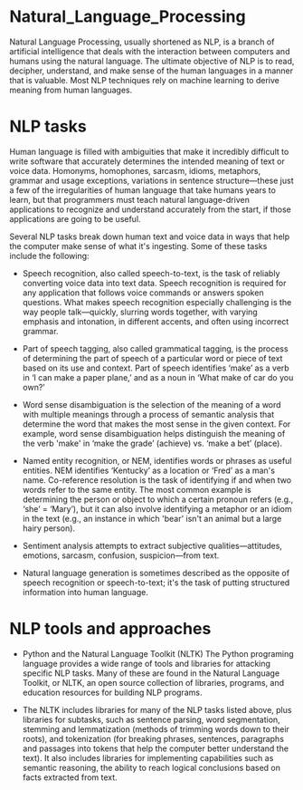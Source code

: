 # Natural_Language_Processing

Natural Language Processing, usually shortened as NLP, is a branch of artificial intelligence that deals with the interaction between computers and humans using the natural language.
The ultimate objective of NLP is to read, decipher, understand, and make sense of the human languages in a manner that is valuable.
Most NLP techniques rely on machine learning to derive meaning from human languages.

# NLP tasks

Human language is filled with ambiguities that make it incredibly difficult to write software that accurately determines the intended meaning of text or voice data. Homonyms, homophones, sarcasm, idioms, metaphors, grammar and usage exceptions, variations in sentence structure—these just a few of the irregularities of human language that take humans years to learn, but that programmers must teach natural language-driven applications to recognize and understand accurately from the start, if those applications are going to be useful.

Several NLP tasks break down human text and voice data in ways that help the computer make sense of what it's ingesting. Some of these tasks include the following:

* Speech recognition, also called speech-to-text, is the task of reliably converting voice data into text data. Speech recognition is required for any application that follows voice commands or answers spoken questions. What makes speech recognition especially challenging is the way people talk—quickly, slurring words together, with varying emphasis and intonation, in different accents, and often using incorrect grammar.


* Part of speech tagging, also called grammatical tagging, is the process of determining the part of speech of a particular word or piece of text based on its use and context. Part of speech identifies ‘make’ as a verb in ‘I can make a paper plane,’ and as a noun in ‘What make of car do you own?’

* Word sense disambiguation is the selection of the meaning of a word with multiple meanings  through a process of semantic analysis that determine the word that makes the most sense in the given context. For example, word sense disambiguation helps distinguish the meaning of the verb 'make' in ‘make the grade’ (achieve) vs. ‘make a bet’ (place).

* Named entity recognition, or NEM, identifies words or phrases as useful entities. NEM identifies ‘Kentucky’ as a location or ‘Fred’ as a man's name.
Co-reference resolution is the task of identifying if and when two words refer to the same entity. The most common example is determining the person or object to which a certain pronoun refers (e.g., ‘she’ = ‘Mary’),  but it can also involve identifying a metaphor or an idiom in the text  (e.g., an instance in which 'bear' isn't an animal but a large hairy person).

* Sentiment analysis attempts to extract subjective qualities—attitudes, emotions, sarcasm, confusion, suspicion—from text.

* Natural language generation is sometimes described as the opposite of speech recognition or speech-to-text; it's the task of putting structured information into human language. 

# NLP tools and approaches

* Python and the Natural Language Toolkit (NLTK)
The Python programing language provides a wide range of tools and libraries for attacking specific NLP tasks. Many of these are found in the Natural Language Toolkit, or NLTK, an open source collection of libraries, programs, and education resources for building NLP programs.

* The NLTK includes libraries for many of the NLP tasks listed above, plus libraries for subtasks, such as sentence parsing, word segmentation, stemming and lemmatization (methods of trimming words down to their roots), and tokenization (for breaking phrases, sentences, paragraphs and passages into tokens that help the computer better understand the text). It also includes libraries for implementing capabilities such as semantic reasoning, the ability to reach logical conclusions based on facts extracted from text.
